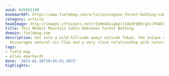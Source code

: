 ```yaml
---
uuid: 645601140
bookmarkOf: https://www.fieldmag.com/articles/nagano-forest-bathing-cabin-hiroshi-nakamura-nap-architects
category: article
headImage: http://images.ctfassets.net/r7p9m4b1iqbp/11dm3F8DErgVcJfO4KSvZO/a67bfd1e724e43aff42345862c14bef9/Cockpit-Cabin-Hiroshi-Nakamura-NAP-1.jpg?w=1000
title: This Modest Mountain Cabin Embraces Forest Bathing
domain: fieldmag.com
description: Set into a wild hillside aways outside Tokyo, the unique cabin design
  encourages natural air-flow and a very close relationship with nature
tags:
- field mag
- ellen eberhardt
date: '2023-01-26T19:45:51.307Z'
highlights: 
---
```



